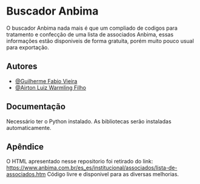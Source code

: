 
# Buscador Anbima

O buscador Anbima nada mais é que um compliado de codigos para tratamento e confecção de uma lista de associados Anbima, essas informações estão disponiveis de forma gratuita, porém muito pouco usual para exportação.




## Autores

- [@Guilherme Fabio Vieira](https://github.com/guilhermefabio)
- [@Airton Luiz Warmling Filho](https://www.linkedin.com/in/airtonwarmling/)

## Documentação

Necessário ter o Python instalado. As bibliotecas serão instaladas automaticamente.


## Apêndice

O HTML apresentado nesse repositorio foi retirado do link: https://www.anbima.com.br/es_es/institucional/associados/lista-de-associados.htm
Código livre e disponivel para as diversas melhorias.


